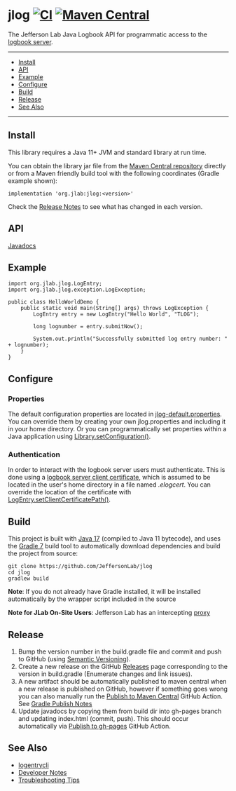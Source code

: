 # jlog [![CI](https://github.com/JeffersonLab/jlog/actions/workflows/ci.yml/badge.svg)](https://github.com/JeffersonLab/jlog/actions/workflows/ci.yml) [![Maven Central](https://badgen.net/maven/v/maven-central/org.jlab/jlog)](https://repo1.maven.org/maven2/org/jlab/jlog/)
The Jefferson Lab Java Logbook API for programmatic access to the [logbook server](https://logbooks.jlab.org/).

---
   - [Install](https://github.com/JeffersonLab/jlog#install)
   - [API](https://github.com/JeffersonLab/jlog#api)
   - [Example](https://github.com/JeffersonLab/jlog#example)
   - [Configure](https://github.com/JeffersonLab/jlog#configure)
   - [Build](https://github.com/JeffersonLab/jlog#build)
   - [Release](https://github.com/JeffersonLab/jlog#release)
   - [See Also](https://github.com/JeffersonLab/jlog#see-also)
---

## Install
This library requires a Java 11+ JVM and standard library at run time. 

You can obtain the library jar file from the [Maven Central repository](https://repo1.maven.org/maven2/org/jlab/jlog/) directly or from a Maven friendly build tool with the following coordinates (Gradle example shown):
```
implementation 'org.jlab:jlog:<version>'
```
Check the [Release Notes](https://github.com/JeffersonLab/jlog/releases) to see what has changed in each version.  

## API
[Javadocs](https://jeffersonlab.github.io/jlog/)

## Example
```
import org.jlab.jlog.LogEntry;
import org.jlab.jlog.exception.LogException;

public class HelloWorldDemo {
    public static void main(String[] args) throws LogException {
        LogEntry entry = new LogEntry("Hello World", "TLOG");
        
        long lognumber = entry.submitNow();
        
        System.out.println("Successfully submitted log entry number: " + lognumber);
    }
}
```

## Configure

### Properties
The default configuration properties are located in [jlog-default.properties](https://github.com/JeffersonLab/jlog/blob/master/src/main/resources/jlog-default.properties).   You can override them by creating your own jlog.properties and including it in your home directory.   Or you can programmatically set properties within a Java application using [Library.setConfiguration()](https://jeffersonlab.github.io/jlog/org/jlab/jlog/Library.html#setConfiguration(java.util.Properties)).

### Authentication
In order to interact with the logbook server users must authenticate.  This is done using a [logbook server client certificate](https://logbooks.jlab.org/content/api-authentication), which is assumed to be located in the user's home directory in a file named _.elogcert_.  You can override the location of the certificate with [LogEntry.setClientCertificatePath()](https://jeffersonlab.github.io/jlog/org/jlab/jlog/LogEntry.html#setClientCertificatePath(java.lang.String,boolean)).

## Build
This project is built with [Java 17](https://adoptium.net/) (compiled to Java 11 bytecode), and uses the [Gradle 7](https://gradle.org/) build tool to automatically download dependencies and build the project from source:

```
git clone https://github.com/JeffersonLab/jlog
cd jlog
gradlew build
```

**Note**: If you do not already have Gradle installed, it will be installed automatically by the wrapper script included in the source

**Note for JLab On-Site Users**: Jefferson Lab has an intercepting [proxy](https://gist.github.com/slominskir/92c25a033db93a90184a5994e71d0b78)

## Release
1. Bump the version number in the build.gradle file and commit and push to GitHub (using [Semantic Versioning](https://semver.org/)).
2. Create a new release on the GitHub [Releases](https://github.com/JeffersonLab/jlog/releases) page corresponding to the version in build.gradle (Enumerate changes and link issues).
3. A new artifact should be automatically published to maven central when a new release is published on GitHub, however if something goes wrong you can also manually run the [Publish to Maven Central](https://github.com/JeffersonLab/jlog/actions/workflows/maven-publish.yml) GitHub Action.  See [Gradle Publish Notes](https://gist.github.com/slominskir/5fcd5cf84182bf1542c07cbca953904a)
4. Update javadocs by copying them from build dir into gh-pages branch and updating index.html (commit, push).  This should occur automatically via [Publish to gh-pages](https://github.com/JeffersonLab/jlog/actions/workflows/gh-pages-publish.yml) GitHub Action.


## See Also
   - [logentrycli](https://github.com/JeffersonLab/logentrycli)
   - [Developer Notes](https://github.com/JeffersonLab/jlog/wiki/Developer-Notes)
   - [Troubleshooting Tips](https://github.com/JeffersonLab/jlog/wiki/Troubleshooting)
